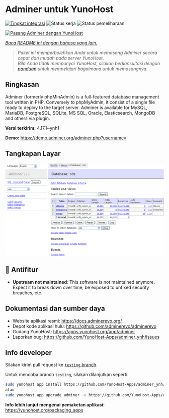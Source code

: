 <!--
N.B.: README ini dibuat secara otomatis oleh <https://github.com/YunoHost/apps/tree/master/tools/readme_generator>
Ini TIDAK boleh diedit dengan tangan.
-->

# Adminer untuk YunoHost

[![Tingkat integrasi](https://apps.yunohost.org/badge/integration/adminer)](https://ci-apps.yunohost.org/ci/apps/adminer/)
![Status kerja](https://apps.yunohost.org/badge/state/adminer)
![Status pemeliharaan](https://apps.yunohost.org/badge/maintained/adminer)

[![Pasang Adminer dengan YunoHost](https://install-app.yunohost.org/install-with-yunohost.svg)](https://install-app.yunohost.org/?app=adminer)

*[Baca README ini dengan bahasa yang lain.](./ALL_README.md)*

> *Paket ini memperbolehkan Anda untuk memasang Adminer secara cepat dan mudah pada server YunoHost.*  
> *Bila Anda tidak mempunyai YunoHost, silakan berkonsultasi dengan [panduan](https://yunohost.org/install) untuk mempelajari bagaimana untuk memasangnya.*

## Ringkasan

Adminer (formerly phpMinAdmin) is a full-featured database management tool written in PHP. Conversely to phpMyAdmin, it consist of a single file ready to deploy to the target server. Adminer is available for MySQL, MariaDB, PostgreSQL, SQLite, MS SQL, Oracle, Elasticsearch, MongoDB and others via plugin.

**Versi terkirim:** 4.17.1~ynh1

**Demo:** <https://demo.adminer.org/adminer.php?username=>

## Tangkapan Layar

![Tangkapan Layar pada Adminer](./doc/screenshots/screenshot.png)

## :red_circle: Antifitur

- **Upstream not maintained**: This software is not maintained anymore. Expect it to break down over time, be exposed to unfixed security breaches, etc.

## Dokumentasi dan sumber daya

- Website aplikasi resmi: <https://docs.adminerevo.org/>
- Depot kode aplikasi hulu: <https://github.com/adminerevo/adminerevo>
- Gudang YunoHost: <https://apps.yunohost.org/app/adminer>
- Laporkan bug: <https://github.com/YunoHost-Apps/adminer_ynh/issues>

## Info developer

Silakan kirim pull request ke [`testing` branch](https://github.com/YunoHost-Apps/adminer_ynh/tree/testing).

Untuk mencoba branch `testing`, silakan dilanjutkan seperti:

```bash
sudo yunohost app install https://github.com/YunoHost-Apps/adminer_ynh/tree/testing --debug
atau
sudo yunohost app upgrade adminer -u https://github.com/YunoHost-Apps/adminer_ynh/tree/testing --debug
```

**Info lebih lanjut mengenai pemaketan aplikasi:** <https://yunohost.org/packaging_apps>
